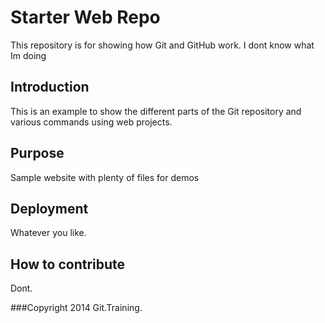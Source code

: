 # Starter Web Repo

This repository is for showing how Git and GitHub work. I dont know what Im doing

## Introduction

This is an example to show the different parts of the Git repository and various commands using web projects.

## Purpose

Sample website with plenty of files for demos

## Deployment
Whatever you like.

## How to contribute
Dont.

###Copyright
2014 Git.Training.